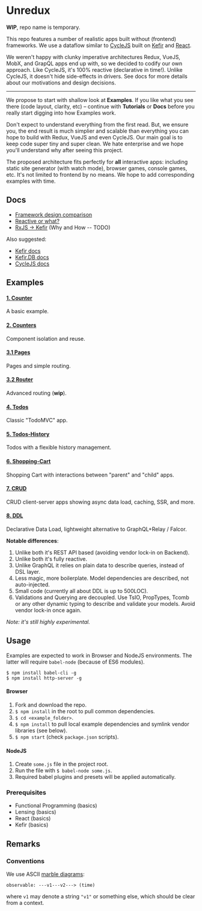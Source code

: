 # Unredux

**WIP**, repo name is temporary.

This repo features a number of realistic apps built without (frontend) frameworks. We use a dataflow
similar to [CycleJS](https://cycle.js.org/) built on [Kefir](https://kefirjs.github.io) and [React](https://facebook.github.io/react/).

We weren't happy with clunky imperative architectures Redux, VueJS, MobX, and GrapQL apps end up with,
so we decided to codify our own approach. Like CycleJS, it's 100% reactive (declarative in time!).
Unlike CycleJS, it doesn't hide side-effects in drivers. See docs for more details about our motivations
and design decisions.

---

We propose to start with shallow look at **Examples**. If you like what you see there (code layout,
clarity, etc) – continue with **Tutorials** or **Docs** before you really start digging into how
Examples work.

Don't expect to understand everything from the first read. But, we ensure you, the end result is much
simplier and scalable than everything you can hope to build with Redux, VueJS and even CycleJS.
Our main goal is to keep code super tiny and super clean. We hate enterprise and we hope you'll understand
why after seeing this project.

The proposed architecture fits perfectly for **all** interactive apps: including static site generator
(with watch mode), browser games, console games, etc. It's not limited to frontend by no means. We hope
to add corresponding examples with time.

## Docs

* [Framework design comparison](./docs/frameworks.md)
* [Reactive or what?](./docs/reactive-or-what.md)
* [RxJS &rarr; Kefir](./docs/) (Why and How -- TODO)

Also suggested:

* [Kefir docs](kefirjs.github.io/kefir)
* [Kefir.DB docs](https://github.com/ivan-kleshnin/kefir.db)
* [CycleJS docs](https://cycle.js.org/getting-started.html#getting-started)

## Examples

#### [1. Counter](./examples/1.counter)

A basic example.

#### [2. Counters](./examples/2.counters)

Component isolation and reuse.

#### [3.1 Pages](./examples/3.1.pages)

Pages and simple routing.

#### [3.2 Router](./examples/3.2.router)

Advanced routing (**wip**).

#### [4. Todos](./examples/4.todos)

Classic "TodoMVC" app.

#### [5. Todos-History](./examples/5.todos-history)

Todos with a flexible history management.

#### [6. Shopping-Cart](./examples/6.shopping-cart)

Shopping Cart with interactions between "parent" and "child" apps.

#### [7. CRUD](./examples/7.crud)

CRUD client-server apps showing async data load, caching, SSR, and more.

#### [8. DDL](./examples/8.ddl)

Declarative Data Load, lightweight alternative to GraphQL+Relay / Falcor.

**Notable differences**:
1. Unlike both it's REST API based (avoiding vendor lock-in on Backend).
2. Unlike both it's fully reactive.
3. Unlike GraphQL it relies on plain data to describe queries, instead of DSL layer.
4. Less magic, more boilerplate. Model dependencies are described, not auto-injected.
5. Small code (currently all about DDL is up to 500LOC).
6. Validations and Querying are decoupled. Use TsIO, PropTypes, Tcomb or any other dynamic typing
to describe and validate your models. Avoid vendor lock-in once again.

*Note: it's still highly experimental.*

## Usage

Examples are expected to work in Browser and NodeJS environments. The latter will require `babel-node`
(because of ES6 modules).

```
$ npm install babel-cli -g
$ npm install http-server -g
```

#### Browser

1. Fork and download the repo.
2. `$ npm install` in the root to pull common dependencies.
3. `$ cd <example_folder>`.
4. `$ npm install` to pull local example dependencies and symlink vendor libraries (see below).
5. `$ npm start` (check `package.json` scripts).

#### NodeJS

1. Create `some.js` file in the project root.
2. Run the file with `$ babel-node some.js`.
3. Required babel plugins and presets will be applied automatically.

### Prerequisites

* Functional Programming (basics)
* Lensing (basics)
* React (basics)
* Kefir (basics)

## Remarks

### Conventions

We use ASCII [marble diagrams](http://rxmarbles.com/):

```
observable: ---v1---v2---> (time)
```

where `v1` may denote a string `"v1"` or something else, which should be clear from a context.
